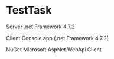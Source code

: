 # TestTask

Server 
.net Framework 4.7.2

Client
Console app (.net Framework 4.7.2)

NuGet
Microsoft.AspNet.WebApi.Client
